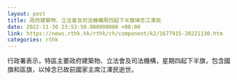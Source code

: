 ```yaml
---
layout: post
title: 政府建築物、立法會及司法機構周四起下半旗悼念江澤民
date: 2022-11-30 23:53:50.000000000 +08:00
link: https://news.rthk.hk/rthk/ch/component/k2/1677915-20221130.htm
categories: rthk
---
```


行政署表示，特區主要政府建築物、立法會及司法機構，星期四起下半旗，包含國旗和區旗，以悼念已故前國家主席江澤民逝世。
